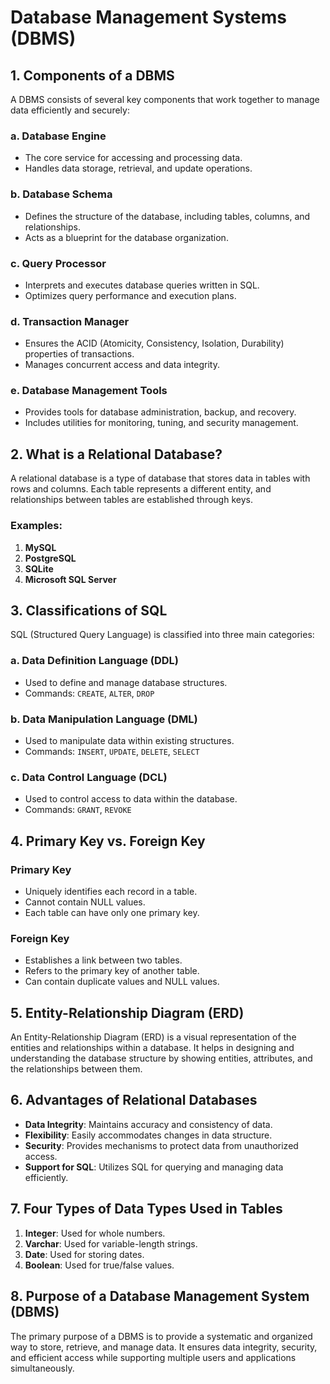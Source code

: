 # Database Management Systems (DBMS)

## 1. Components of a DBMS
A DBMS consists of several key components that work together to manage data efficiently and securely:

### a. **Database Engine**
- The core service for accessing and processing data.
- Handles data storage, retrieval, and update operations.

### b. **Database Schema**
- Defines the structure of the database, including tables, columns, and relationships.
- Acts as a blueprint for the database organization.

### c. **Query Processor**
- Interprets and executes database queries written in SQL.
- Optimizes query performance and execution plans.

### d. **Transaction Manager**
- Ensures the ACID (Atomicity, Consistency, Isolation, Durability) properties of transactions.
- Manages concurrent access and data integrity.

### e. **Database Management Tools**
- Provides tools for database administration, backup, and recovery.
- Includes utilities for monitoring, tuning, and security management.

## 2. What is a Relational Database?
A relational database is a type of database that stores data in tables with rows and columns. Each table represents a different entity, and relationships between tables are established through keys.

### Examples:
1. **MySQL**
2. **PostgreSQL**
3. **SQLite**
4. **Microsoft SQL Server**

## 3. Classifications of SQL
SQL (Structured Query Language) is classified into three main categories:

### a. **Data Definition Language (DDL)**
- Used to define and manage database structures.
- Commands: `CREATE`, `ALTER`, `DROP`

### b. **Data Manipulation Language (DML)**
- Used to manipulate data within existing structures.
- Commands: `INSERT`, `UPDATE`, `DELETE`, `SELECT`

### c. **Data Control Language (DCL)**
- Used to control access to data within the database.
- Commands: `GRANT`, `REVOKE`

## 4. Primary Key vs. Foreign Key
### **Primary Key**
- Uniquely identifies each record in a table.
- Cannot contain NULL values.
- Each table can have only one primary key.

### **Foreign Key**
- Establishes a link between two tables.
- Refers to the primary key of another table.
- Can contain duplicate values and NULL values.

## 5. Entity-Relationship Diagram (ERD)
An Entity-Relationship Diagram (ERD) is a visual representation of the entities and relationships within a database. It helps in designing and understanding the database structure by showing entities, attributes, and the relationships between them.

## 6. Advantages of Relational Databases
- **Data Integrity**: Maintains accuracy and consistency of data.
- **Flexibility**: Easily accommodates changes in data structure.
- **Security**: Provides mechanisms to protect data from unauthorized access.
- **Support for SQL**: Utilizes SQL for querying and managing data efficiently.

## 7. Four Types of Data Types Used in Tables
1. **Integer**: Used for whole numbers.
2. **Varchar**: Used for variable-length strings.
3. **Date**: Used for storing dates.
4. **Boolean**: Used for true/false values.

## 8. Purpose of a Database Management System (DBMS)
The primary purpose of a DBMS is to provide a systematic and organized way to store, retrieve, and manage data. It ensures data integrity, security, and efficient access while supporting multiple users and applications simultaneously.
